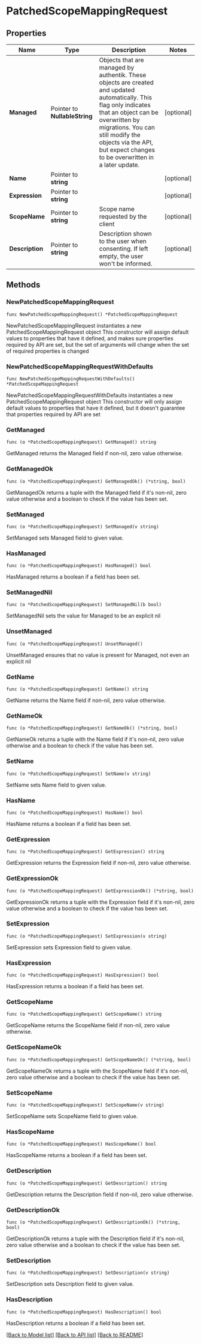 # PatchedScopeMappingRequest

## Properties

Name | Type | Description | Notes
------------ | ------------- | ------------- | -------------
**Managed** | Pointer to **NullableString** | Objects that are managed by authentik. These objects are created and updated automatically. This flag only indicates that an object can be overwritten by migrations. You can still modify the objects via the API, but expect changes to be overwritten in a later update. | [optional] 
**Name** | Pointer to **string** |  | [optional] 
**Expression** | Pointer to **string** |  | [optional] 
**ScopeName** | Pointer to **string** | Scope name requested by the client | [optional] 
**Description** | Pointer to **string** | Description shown to the user when consenting. If left empty, the user won&#39;t be informed. | [optional] 

## Methods

### NewPatchedScopeMappingRequest

`func NewPatchedScopeMappingRequest() *PatchedScopeMappingRequest`

NewPatchedScopeMappingRequest instantiates a new PatchedScopeMappingRequest object
This constructor will assign default values to properties that have it defined,
and makes sure properties required by API are set, but the set of arguments
will change when the set of required properties is changed

### NewPatchedScopeMappingRequestWithDefaults

`func NewPatchedScopeMappingRequestWithDefaults() *PatchedScopeMappingRequest`

NewPatchedScopeMappingRequestWithDefaults instantiates a new PatchedScopeMappingRequest object
This constructor will only assign default values to properties that have it defined,
but it doesn't guarantee that properties required by API are set

### GetManaged

`func (o *PatchedScopeMappingRequest) GetManaged() string`

GetManaged returns the Managed field if non-nil, zero value otherwise.

### GetManagedOk

`func (o *PatchedScopeMappingRequest) GetManagedOk() (*string, bool)`

GetManagedOk returns a tuple with the Managed field if it's non-nil, zero value otherwise
and a boolean to check if the value has been set.

### SetManaged

`func (o *PatchedScopeMappingRequest) SetManaged(v string)`

SetManaged sets Managed field to given value.

### HasManaged

`func (o *PatchedScopeMappingRequest) HasManaged() bool`

HasManaged returns a boolean if a field has been set.

### SetManagedNil

`func (o *PatchedScopeMappingRequest) SetManagedNil(b bool)`

 SetManagedNil sets the value for Managed to be an explicit nil

### UnsetManaged
`func (o *PatchedScopeMappingRequest) UnsetManaged()`

UnsetManaged ensures that no value is present for Managed, not even an explicit nil
### GetName

`func (o *PatchedScopeMappingRequest) GetName() string`

GetName returns the Name field if non-nil, zero value otherwise.

### GetNameOk

`func (o *PatchedScopeMappingRequest) GetNameOk() (*string, bool)`

GetNameOk returns a tuple with the Name field if it's non-nil, zero value otherwise
and a boolean to check if the value has been set.

### SetName

`func (o *PatchedScopeMappingRequest) SetName(v string)`

SetName sets Name field to given value.

### HasName

`func (o *PatchedScopeMappingRequest) HasName() bool`

HasName returns a boolean if a field has been set.

### GetExpression

`func (o *PatchedScopeMappingRequest) GetExpression() string`

GetExpression returns the Expression field if non-nil, zero value otherwise.

### GetExpressionOk

`func (o *PatchedScopeMappingRequest) GetExpressionOk() (*string, bool)`

GetExpressionOk returns a tuple with the Expression field if it's non-nil, zero value otherwise
and a boolean to check if the value has been set.

### SetExpression

`func (o *PatchedScopeMappingRequest) SetExpression(v string)`

SetExpression sets Expression field to given value.

### HasExpression

`func (o *PatchedScopeMappingRequest) HasExpression() bool`

HasExpression returns a boolean if a field has been set.

### GetScopeName

`func (o *PatchedScopeMappingRequest) GetScopeName() string`

GetScopeName returns the ScopeName field if non-nil, zero value otherwise.

### GetScopeNameOk

`func (o *PatchedScopeMappingRequest) GetScopeNameOk() (*string, bool)`

GetScopeNameOk returns a tuple with the ScopeName field if it's non-nil, zero value otherwise
and a boolean to check if the value has been set.

### SetScopeName

`func (o *PatchedScopeMappingRequest) SetScopeName(v string)`

SetScopeName sets ScopeName field to given value.

### HasScopeName

`func (o *PatchedScopeMappingRequest) HasScopeName() bool`

HasScopeName returns a boolean if a field has been set.

### GetDescription

`func (o *PatchedScopeMappingRequest) GetDescription() string`

GetDescription returns the Description field if non-nil, zero value otherwise.

### GetDescriptionOk

`func (o *PatchedScopeMappingRequest) GetDescriptionOk() (*string, bool)`

GetDescriptionOk returns a tuple with the Description field if it's non-nil, zero value otherwise
and a boolean to check if the value has been set.

### SetDescription

`func (o *PatchedScopeMappingRequest) SetDescription(v string)`

SetDescription sets Description field to given value.

### HasDescription

`func (o *PatchedScopeMappingRequest) HasDescription() bool`

HasDescription returns a boolean if a field has been set.


[[Back to Model list]](../README.md#documentation-for-models) [[Back to API list]](../README.md#documentation-for-api-endpoints) [[Back to README]](../README.md)



